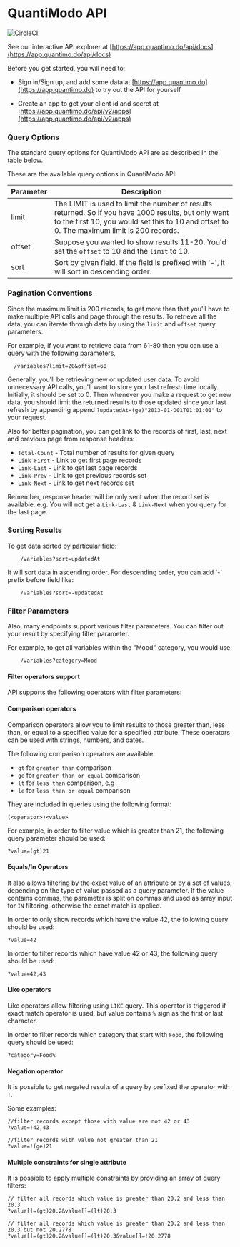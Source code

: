 # QuantiModo API

[![CircleCI](https://circleci.com/gh/QuantiModo/docs.svg?style=svg)](https://circleci.com/gh/QuantiModo/docs)

See our interactive API explorer at [https://app.quantimo.do/api/docs](https://app.quantimo.do/api/docs)

Before you get started, you will need to:   

- Sign in/Sign up, and add some data at
[https://app.quantimo.do](https://app.quantimo.do) to try out the API for
yourself

* Create an app to get your client id and secret at
[https://app.quantimo.do/api/v2/apps](https://app.quantimo.do/api/v2/apps)

### Query Options

The standard query options for QuantiModo API are as described in the table below.

These are the available query options in QuantiModo API:

Parameter | Description                                                                                   
----------|--------------------------------------------------------------------------
limit     | The LIMIT is used to limit the number of results returned. So if you have 1000 results, but only want to the first 10, you would set this to 10 and offset to 0.  The maximum limit is 200 records. 
offset    | Suppose you wanted to show results 11-20. You'd set the `offset` to 10 and the `limit` to 10.
sort      | Sort by given field. If the field is prefixed with '-', it will sort in descending order.

### Pagination Conventions

Since the maximum limit is 200 records, to get more than that you'll have to make multiple API calls and page through the results. To retrieve all the data, you can iterate through data by using the `limit` and `offset` query parameters.

For example, if you want to retrieve data from 61-80 then you can use a query with the following parameters,
```
  /variables?limit=20&offset=60
```

Generally, you'll be retrieving new or updated user data.  To avoid unnecessary API calls, you'll want to store your last refresh time locally.  Initially, it should be set to 0.  Then whenever you make a request to get new data, you should limit the returned results to those updated since your last refresh by appending append `?updatedAt=(ge)"2013-01-D01T01:01:01"` to your request.

Also for better pagination, you can get link to the records of first, last, next and previous page from response headers:
* ```Total-Count``` - Total number of results for given query
* ```Link-First``` - Link to get first page records
* ```Link-Last``` - Link to get last page records
* ```Link-Prev``` - Link to get previous records set
* ```Link-Next``` - Link to get next records set

Remember, response header will be only sent when the record set is available. e.g. You will not get a ```Link-Last``` & ```Link-Next``` when you query for the last page.

### Sorting Results

To get data sorted by particular field:

```
    /variables?sort=updatedAt
```

It will sort data in ascending order. For descending order, you can add '-' prefix before field like:
```
    /variables?sort=-updatedAt
```

### Filter Parameters

Also, many endpoints support various filter parameters. You can filter out your result by specifying filter parameter.

For example, to get all variables within the "Mood" category, you would use:
```
    /variables?category=Mood
```

#### Filter operators support

API supports the following operators with filter parameters:

#### Comparison operators
Comparison operators allow you to limit results to those greater than, less than, or equal to a specified value for a specified attribute.   These operators can be used with strings, numbers, and dates. 

The following comparison operators are available:

* `gt` for `greater than` comparison
* `ge` for `greater than or equal` comparison
* `lt` for `less than` comparison, e.g
* `le` for `less than or equal` comparison

They are included in queries using the following format:
    
    (<operator>)<value>

For example, in order to filter value which is greater than 21, the following query parameter should be used:

    ?value=(gt)21
    
#### Equals/In Operators
It also allows filtering by the exact value of an attribute or by a set of values, depending on the type of value passed as a query parameter. 
If the value contains commas, the parameter is split on commas and used as array input for `IN` filtering, otherwise the exact match is applied.
    
In order to only show records which have the value 42, the following query should be used:

    ?value=42
    
In order to filter records which have value 42 or 43, the following query should be used:

    ?value=42,43
    
#### Like operators
Like operators allow filtering using `LIKE` query. This operator is triggered if exact match operator is used, but value contains `%` sign as the first or last character.

In order to filter records which category that start with `Food`, the following query should be used:

    ?category=Food%
    
#### Negation operator
It is possible to get negated results of a query by prefixed the operator with `!`.
    
Some examples:
    
    //filter records except those with value are not 42 or 43
    ?value=!42,43
    
    //filter records with value not greater than 21
    ?value=!(ge)21
    
#### Multiple constraints for single attribute
It is possible to apply multiple constraints by providing an array of query filters:

    // filter all records which value is greater than 20.2 and less than 20.3
    ?value[]=(gt)20.2&value[]=(lt)20.3
    
    // filter all records which value is greater than 20.2 and less than 20.3 but not 20.2778
    ?value[]=(gt)20.2&value[]=(lt)20.3&value[]=!20.2778
   

